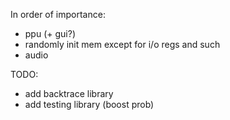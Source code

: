 In order of importance:
- ppu (+ gui?)
- randomly init mem except for i/o regs and such
- audio

TODO:
- add backtrace library
- add testing library (boost prob)